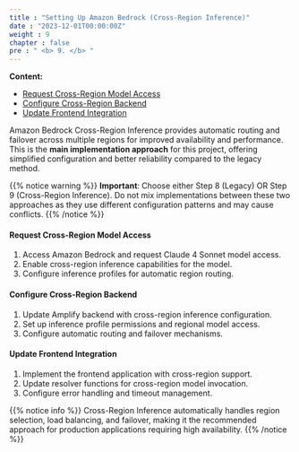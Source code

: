 ```yaml
---
title : "Setting Up Amazon Bedrock (Cross-Region Inference)"
date : "2023-12-01T00:00:00Z"
weight : 9
chapter : false
pre : " <b> 9. </b> "
---
```


**Content:**
- [Request Cross-Region Model Access](9.1-request-cross-region-model-access/)
- [Configure Cross-Region Backend](9.2-configure-cross-region-backend/)
- [Update Frontend Integration](9.3-update-frontend-integration/)

Amazon Bedrock Cross-Region Inference provides automatic routing and failover across multiple regions for improved availability and performance. This is the **main implementation approach** for this project, offering simplified configuration and better reliability compared to the legacy method.

{{% notice warning %}}
**Important**: Choose either Step 8 (Legacy) OR Step 9 (Cross-Region Inference). Do not mix implementations between these two approaches as they use different configuration patterns and may cause conflicts.
{{% /notice %}}

#### Request Cross-Region Model Access

1. Access Amazon Bedrock and request Claude 4 Sonnet model access.
2. Enable cross-region inference capabilities for the model.
3. Configure inference profiles for automatic region routing.

#### Configure Cross-Region Backend

1. Update Amplify backend with cross-region inference configuration.
2. Set up inference profile permissions and regional model access.
3. Configure automatic routing and failover mechanisms.

#### Update Frontend Integration

1. Implement the frontend application with cross-region support.
2. Update resolver functions for cross-region model invocation.
3. Configure error handling and timeout management.

{{% notice info %}}
Cross-Region Inference automatically handles region selection, load balancing, and failover, making it the recommended approach for production applications requiring high availability.
{{% /notice %}}